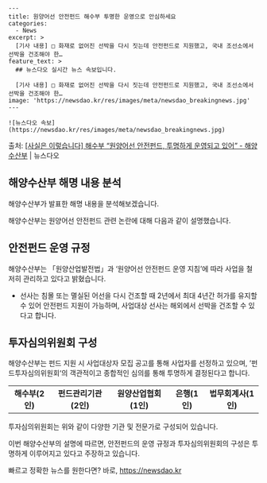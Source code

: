     ---
    title: 원양어선 안전펀드 해수부 투명한 운영으로 안심하세요
    categories:
      - News
    excerpt: >
      [기사 내용] □ 화재로 없어진 선박을 다시 짓는데 안전펀드로 지원했고, 국내 조선소에서 선박을 건조해야 한…
    feature_text: >
      ## 뉴스다오 실시간 뉴스 속보입니다.
    
      [기사 내용] □ 화재로 없어진 선박을 다시 짓는데 안전펀드로 지원했고, 국내 조선소에서 선박을 건조해야 한…
    image: 'https://newsdao.kr/res/images/meta/newsdao_breakingnews.jpg'
    ---
    
    ![뉴스다오 속보](https://newsdao.kr/res/images/meta/newsdao_breakingnews.jpg)

<p>출처: <a href="https://newsdao.kr/2750" rel="dofollow">[사실은 이렇습니다] 해수부 “원양어선 안전펀드, 투명하게 운영되고 있어” - 해양수산부</a> | 뉴스다오</p>

<h2 data-ke-size="size26">해양수산부 해명 내용 분석</h2>
해양수산부가 발표한 해명 내용을 분석해보겠습니다.

<p data-ke-size="size16">해양수산부는 원양어선 안전펀드 관련 논란에 대해 다음과 같이 설명했습니다.</p>

<h2 data-ke-size="size24">안전펀드 운영 규정</h2>
<p data-ke-size="size16">해양수산부는 「원양산업발전법」과 ‘원양어선 안전펀드 운영 지침’에 따라 사업을 철저히 관리하고 있다고 밝혔습니다.</p>
<ul>
    <li>선사는 침몰 또는 멸실된 어선을 다시 건조할 때 2년에서 최대 4년간 허가를 유지할 수 있어 안전펀드 지원이 가능하며, 사업대상 선사는 해외에서 선박을 건조할 수 있다고 합니다.</li>
</ul>

<h2 data-ke-size="size24">투자심의위원회 구성</h2>
<p data-ke-size="size16">해양수산부는 펀드 지원 시 사업대상자 모집 공고를 통해 사업자를 선정하고 있으며, ’펀드투자심의위원회‘의 객관적이고 종합적인 심의를 통해 투명하게 결정된다고 합니다.</p>
<table>
    <tr>
        <td style="text-align: center; height: 17px;"><b>해수부(2인)</b></td>
        <td style="text-align: center; height: 17px;"><b>펀드관리기관(2인)</b></td>
        <td style="text-align: center; height: 17px;"><b>원양산업협회(1인)</b></td>
        <td style="text-align: center; height: 17px;"><b>은행(1인)</b></td>
        <td style="text-align: center; height: 17px;"><b>법무회계사(1인)</b></td>
    </tr>
</table>

<p data-ke-size="size16">투자심의위원회는 위와 같이 다양한 기관 및 전문가로 구성되어 있습니다.</p>

이번 해양수산부의 설명에 따르면, 안전펀드의 운영 규정과 투자심의위원회의 구성은 투명하게 이루어지고 있다고 주장하고 있습니다. 

빠르고 정확한 뉴스를 원한다면? 바로, <a href="https://newsdao.kr" rel="dofollow">https://newsdao.kr</a>


    
